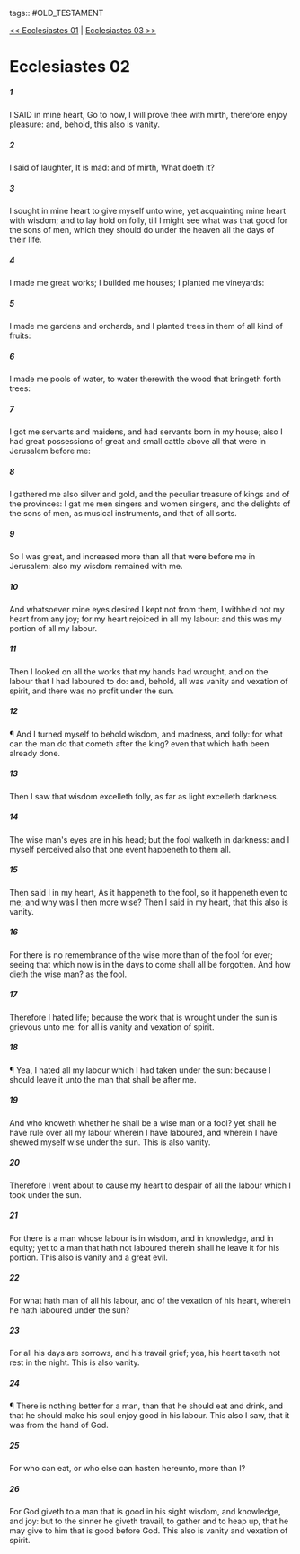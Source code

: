 tags:: #OLD_TESTAMENT

[<< Ecclesiastes 01](OLD_TESTAMENT/21_Ecclesiastes/Ecclesiastes_01.md) | [Ecclesiastes 03 >>](OLD_TESTAMENT/21_Ecclesiastes/Ecclesiastes_03.md)

# Ecclesiastes 02

##### 1

I SAID in mine heart, Go to now, I will prove thee with mirth, therefore enjoy pleasure: and, behold, this also is vanity.

##### 2

I said of laughter, It is mad: and of mirth, What doeth it?

##### 3

I sought in mine heart to give myself unto wine, yet acquainting mine heart with wisdom; and to lay hold on folly, till I might see what was that good for the sons of men, which they should do under the heaven all the days of their life.

##### 4

I made me great works; I builded me houses; I planted me vineyards:

##### 5

I made me gardens and orchards, and I planted trees in them of all kind of fruits:

##### 6

I made me pools of water, to water therewith the wood that bringeth forth trees:

##### 7

I got me servants and maidens, and had servants born in my house; also I had great possessions of great and small cattle above all that were in Jerusalem before me:

##### 8

I gathered me also silver and gold, and the peculiar treasure of kings and of the provinces: I gat me men singers and women singers, and the delights of the sons of men, as musical instruments, and that of all sorts.

##### 9

So I was great, and increased more than all that were before me in Jerusalem: also my wisdom remained with me.

##### 10

And whatsoever mine eyes desired I kept not from them, I withheld not my heart from any joy; for my heart rejoiced in all my labour: and this was my portion of all my labour.

##### 11

Then I looked on all the works that my hands had wrought, and on the labour that I had laboured to do: and, behold, all was vanity and vexation of spirit, and there was no profit under the sun.

##### 12

¶ And I turned myself to behold wisdom, and madness, and folly: for what can the man do that cometh after the king? even that which hath been already done.

##### 13

Then I saw that wisdom excelleth folly, as far as light excelleth darkness.

##### 14

The wise man's eyes are in his head; but the fool walketh in darkness: and I myself perceived also that one event happeneth to them all.

##### 15

Then said I in my heart, As it happeneth to the fool, so it happeneth even to me; and why was I then more wise? Then I said in my heart, that this also is vanity.

##### 16

For there is no remembrance of the wise more than of the fool for ever; seeing that which now is in the days to come shall all be forgotten. And how dieth the wise man? as the fool.

##### 17

Therefore I hated life; because the work that is wrought under the sun is grievous unto me: for all is vanity and vexation of spirit.

##### 18

¶ Yea, I hated all my labour which I had taken under the sun: because I should leave it unto the man that shall be after me.

##### 19

And who knoweth whether he shall be a wise man or a fool? yet shall he have rule over all my labour wherein I have laboured, and wherein I have shewed myself wise under the sun. This is also vanity.

##### 20

Therefore I went about to cause my heart to despair of all the labour which I took under the sun.

##### 21

For there is a man whose labour is in wisdom, and in knowledge, and in equity; yet to a man that hath not laboured therein shall he leave it for his portion. This also is vanity and a great evil.

##### 22

For what hath man of all his labour, and of the vexation of his heart, wherein he hath laboured under the sun?

##### 23

For all his days are sorrows, and his travail grief; yea, his heart taketh not rest in the night. This is also vanity.

##### 24

¶ There is nothing better for a man, than that he should eat and drink, and that he should make his soul enjoy good in his labour. This also I saw, that it was from the hand of God.

##### 25

For who can eat, or who else can hasten hereunto, more than I?

##### 26

For God giveth to a man that is good in his sight wisdom, and knowledge, and joy: but to the sinner he giveth travail, to gather and to heap up, that he may give to him that is good before God. This also is vanity and vexation of spirit.
